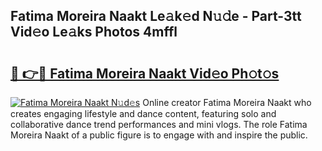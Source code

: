 ## Fatima Moreira Naakt Le𝚊k𝚎d N𝚞𝚍e - Part-3tt Vid𝚎o Le𝚊ks Photos 4mffl

# <h2><a href="http://fb97i5.evod.top/?m=Fatima+Moreira+Naakt">🔗 👉🔴 Fatima Moreira Naakt Vid𝚎o Ph𝚘t𝚘s</a></h2>

[![Fatima Moreira Naakt N𝚞d𝚎s](https://i.imgur.com/8V9OHl7.gif)](http://fb97i5.evod.top/?m=Fatima+Moreira+Naakt)
Online creator Fatima Moreira Naakt who creates engaging lifestyle and dance content, featuring solo and collaborative dance trend performances and mini vlogs. The role Fatima Moreira Naakt of a public figure is to engage with and inspire the public. 
